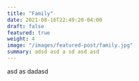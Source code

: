 ```yaml
---
title: "Family"
date: 2021-08-16T22:49:20-04:00
draft: false
featured: true
weight: 4
image: "/images/featured-post/family.jpg"
summary: adsd asd a sd asd asd 
---
```


asd as dadasd